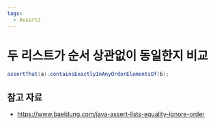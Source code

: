 ```yaml
---
tags:
  - AssertJ
---
```

# 두 리스트가 순서 상관없이 동일한지 비교

```java
assertThat(a).containsExactlyInAnyOrderElementsOf(b);
```

## 참고 자료

- https://www.baeldung.com/java-assert-lists-equality-ignore-order